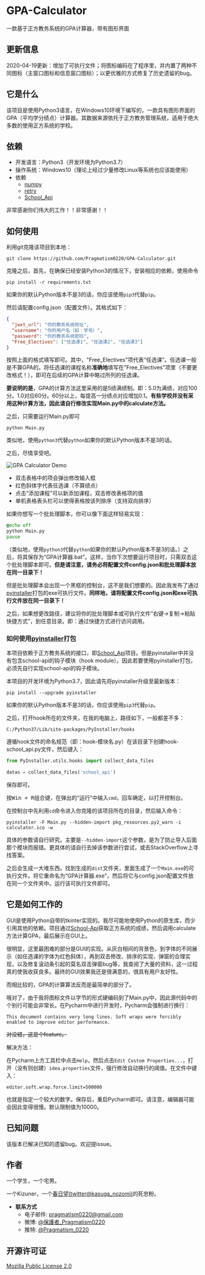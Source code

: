 # GPA-Calculator
一款基于正方教务系统的GPA计算器，带有图形界面

## 更新信息
2020-04-19更新：增加了可执行文件；将图标编码在了程序里，并内置了两种不同图标（主窗口图标和信息窗口图标）；以更优雅的方式修复了历史遗留的bug。

## 它是什么
该项目是使用Python3语言，在Windows10环境下编写的，一款具有图形界面的GPA（平均学分绩点）计算器。其数据来源依托于正方教务管理系统，适用于绝大多数的使用正方系统的学校。

## 依赖
* 开发语言：Python3（开发环境为Python3.7）
* 操作系统：Windows10（理论上经过少量修改Linux等系统也应该能使用）
* 依赖
  * [numpy](https://github.com/numpy/numpy)
  * [retry](https://github.com/invl/retry)
  * [School_Api](https://github.com/dairoot/school-api)

非常感谢你们伟大的工作！！非常感谢！！

## 如何使用
利用git克隆该项目到本地：
```
git clone https://github.com/Pragmatism0220/GPA-Calculator.git
```
克隆之后，首先，在确保已经安装Python3的情况下，安装相应的依赖，使用命令
```
pip install -r requirements.txt
```
如果你的默认Python版本不是3的话，你应该使用`pip3`代替`pip`。

然后请配置config.json（配置文件）。其格式如下：
```json
{
  "jwxt_url": "你的教务系统网址",
  "username": "你的用户名（如：学号）",
  "password": "你的教务系统密码",
  "Free_Electives": ["任选课1", "任选课2", "任选课3"]
}
```
按照上面的格式填写即可。其中，"Free_Electives"项代表“任选课”。任选课一般是不算GPA的。将任选课的课程名称**准确地**填写在"Free_Electives"项里（不要更改格式！），即可在后续的GPA计算中略过所列的任选课。

**要说明的是**，GPA的计算方法这里采用的是5绩满绩制。即：5.0为满绩，对应100分。1.0对应60分。60分以上，每提高一分绩点对应增加0.1。**有些学校并没有采用这种计算方法，因此请自行修改实现Main.py中的calculate方法。**

之后，只需要运行Main.py即可
```
python Main.py
```
类似地，使用`python3`代替`python`如果你的默认Python版本不是3的话。

之后，尽情享受吧。

![GPA Calculator Demo](https://gitee.com/pragmatism/GPA-Calculator/raw/master/demo.png)

* 双击表格中的项会弹出修改输入框
* 红色斜体字代表任选课（不算绩点）
* 点击“添加课程”可以新添加课程，双击修改表格项的值
* 单机表格表头栏可以使得表格按该列排序（支持双向排序）

如果你想写一个批处理脚本，你可以像下面这样轻易实现：
```bat
@echo off
python Main.py
pause
```
（类似地，使用`python3`代替`python`如果你的默认Python版本不是3的话。）之后，将其保存为“GPA计算器.bat”。这样，当你下次想要运行项目时，只需双击这个批处理脚本即可。**但是请注意，请务必将配置文件config.json和批处理脚本放在同一目录下！**

但是批处理脚本会出现一个黑框的控制台，这不是我们想要的。因此我发布了通过[pyinstaller](https://github.com/pyinstaller/pyinstaller)打包的exe可执行文件。**同样地，请将配置文件config.json和exe可执行文件放在同一目录下！**

之后，如果想更改路径，建议将你的批处理脚本或可执行文件“右键→复制→粘贴快捷方式”，到任意目录。即：通过快捷方式进行访问调用。

### 如何使用[pyinstaller](https://github.com/pyinstaller/pyinstaller)打包
本项目依赖于正方教务系统的接口，即[School_Api](https://github.com/dairoot/school-api)项目。但是pyinstaller中并没有包含school-api的钩子模块（hook module）。因此若要使用pyinstaller打包，必须先自行实现school-api的钩子模块。

本项目的开发环境为Python3.7，因此请先将pyinstaller升级至最新版本：
```
pip install --upgrade pyinstaller
```
如果你的默认Python版本不是3的话，你应该使用`pip3`代替`pip`。

之后，打开hook所在的文件夹，在我的电脑上，路径如下，一般都差不多：
```
C:/Python37/Lib/site-packages/PyInstaller/hooks
```
遵循hook文件的命名规范（即：hook-模块名.py）在该目录下创建hook-school_api.py文件，然后键入：
```python
from PyInstaller.utils.hooks import collect_data_files
 
datas = collect_data_files('school_api')
```
保存即可。

按<kbd>Win + R</kbd>组合键，在弹出的“运行”中输入`cmd`，回车确定，以打开控制台。

在控制台中先利用`cd`命令进入你克隆的该项目所在的目录，然后输入命令：
```
pyinstaller -F Main.py --hidden-import pkg_resources.py2_warn -i calculator.ico -w
```
具体的参数请自行研究。主要是`--hidden-import`这个参数，是为了防止导入后面那个模块而报错。更具体的请自行去掉该参数进行尝试，或去StackOverflow上寻找答案。

之后会生成一大堆东西。找到生成的`dist`文件夹，里面生成了一个`Main.exe`的可执行文件。将它重命名为“GPA计算器.exe”，然后将它与config.json配置文件放在同一个文件夹中。运行该可执行文件即可。

## 它是如何工作的
GUI是使用Python自带的tkinter实现的。我尽可能地使用Python的原生库，而少引用其他的依赖。项目通过[School-Api](https://github.com/dairoot/school-api)获取正方系统的成绩，然后调用calculate方法计算GPA，最后展示在GUI上。

很明显，这里最困难的部分是GUI的实现。从灰白相间的背景色，到字体的不同展示（如任选课的字体为红色斜体），再到双击修改、排序的实现、弹窗的合理实现，以及修复滚动条引起的莫名双击弹窗bug等，我查阅了大量的资料，这一过程真的使我收获良多。最终的GUI效果我还是很满意的，很具有用户友好性。

而相比较的，GPA的计算算法反而是最简单的部分了。

哦对了，由于我将图标文件以字节的形式硬编码到了Main.py中，因此源代码中的个别行可能会非常长。在Pycharm中进行开发时，Pycharm会强制进行换行：
```
This document contains very long lines. Soft wraps were forcibly enabled to improve editor performance.
```
~~对没错，这是个feature。~~

解决方法：

在Pycharm上方工具栏中点击`Help`，然后点击`Edit Custom Properties...`，打开（没有则创建）`idea.properties`文件，强行修改自动换行的阈值。在文件中键入：
```
editor.soft.wrap.force.limit=500000
```
也就是指定一个较大的数字。保存后，重启Pycharm即可。请注意，编辑器可能会因此变得很慢。默认限制值为10000。

## 已知问题
该版本已解决已知的遗留bug。欢迎提issue。

## 作者
一个学生，一个宅男。

一个Kizuner，一个[春日望(twitter@kasuga_nozomi)](https://twitter.com/kasuga_nozomi)的死忠粉。

* **联系方式**
  * 电子邮件: pragmatism0220@gmail.com
  * 微博: [@保護者_Pragmatism0220](https://weibo.com/u/7341561133)
  * 推特: [@Pragmatism_0220](https://twitter.com/Pragmatism_0220)

## 开源许可证
[Mozilla Public License 2.0](https://github.com/Pragmatism0220/GPA-Calculator/blob/master/LICENSE)
